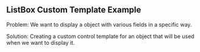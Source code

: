 ## ListBox Custom Template Example
Problem: We want to display a object with various fields 
in a specific way.

Solution: Creating a custom control template for an object that will be used when we want to display it.
